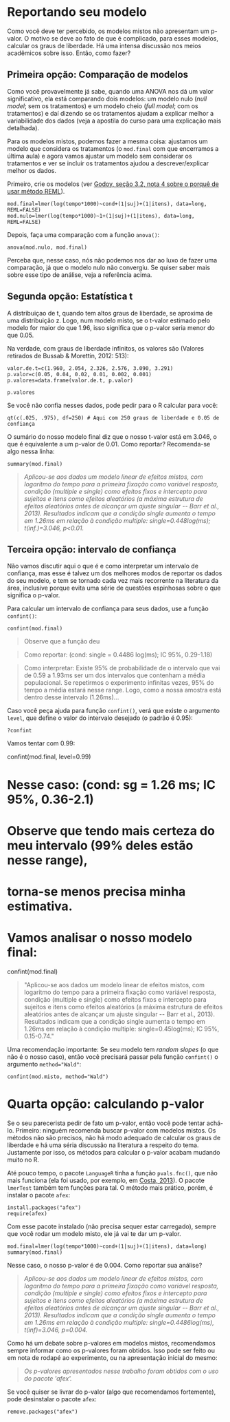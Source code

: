 # Reportando seu modelo

Como você deve ter percebido, os modelos mistos não apresentam um p-valor. O motivo se deve ao fato de que é complicado, para esses modelos, calcular os graus de liberdade. Há uma intensa discussão nos meios acadêmicos sobre isso. Então, como fazer?

## Primeira opção: Comparação de modelos
Como você provavelmente já sabe, quando uma ANOVA nos dá um valor significativo, ela está comparando dois modelos: um modelo nulo (*null model*; sem os tratamentos) e um modelo cheio (*full model*; com os tratamentos) e daí dizendo se os tratamentos ajudam a explicar melhor a variabilidade dos dados (veja a apostila do curso para uma explicação mais detalhada).

Para os modelos mistos, podemos fazer a mesma coisa: ajustamos um modelo que considera os tratamentos (o ```mod.final``` com que encerramos a última aula) e agora vamos ajustar um modelo sem considerar os tratamentos e ver se incluir os tratamentos ajudou a descrever/explicar melhor os dados.

Primeiro, crie os modelos (ver [Godoy, seção 3.2, nota 4 sobre o porquê de usar método REML](https://mahayana.me/mlm/#fnref4)).

```
mod.final=lmer(log(tempo*1000)~cond+(1|suj)+(1|itens), data=long, REML=FALSE)
mod.nulo=lmer(log(tempo*1000)~1+(1|suj)+(1|itens), data=long, REML=FALSE)
```
Depois, faça uma comparação com a função ```anova()```:

```
anova(mod.nulo, mod.final)
```
Perceba que, nesse caso, nós não podemos nos dar ao luxo de fazer uma comparação, já que o modelo nulo não convergiu. Se quiser saber mais sobre esse tipo de análise, veja a referência acima.

## Segunda opção: Estatística t
A distribuiçao de t, quando tem altos graus de liberdade, se aproxima de uma distribuição z. Logo, num modelo misto, se o t-valor estimado pelo modelo for maior do que 1.96, isso significa que o p-valor seria menor do que 0.05.

Na verdade, com graus de liberdade infinitos, os valores são (Valores retirados de Bussab & Morettin, 2012: 513):

```
valor.de.t=c(1.960, 2.054, 2.326, 2.576, 3.090, 3.291)
p.valor=c(0.05, 0.04, 0.02, 0.01, 0.002, 0.001)
p.valores=data.frame(valor.de.t, p.valor)

p.valores
```
Se você não confia nesses dados, pode pedir para o R calcular para você:

```
qt(c(.025, .975), df=250) # Aqui com 250 graus de liberdade e 0.05 de confiança
```

O sumário do nosso modelo final diz que o nosso t-valor está em 3.046, o que é equivalente a um p-valor de 0.01. Como reportar? Recomenda-se algo nessa linha:
```
summary(mod.final)
```

>*Aplicou-se aos dados um modelo linear de efeitos mistos, com logaritmo do tempo para a primeira fixação como variável resposta, condição (multiple e single) como efeitos fixos e intercepto para sujeitos e itens como efeitos aleatórios (a máxima estrutura de efeitos aleatórios antes de alcançar um ajuste singular -- Barr et al., 2013). Resultados indicam que a condição single aumenta o tempo em 1.26ms em relação à condição multiple: single=0.448log(ms); t(inf.)=3.046, p<0.01.*

## Terceira opção: intervalo de confiança
Não vamos discutir aqui o que é e como interpretar um intervalo de confiança, mas esse é talvez um dos melhores modos de reportar os dados do seu modelo, e tem se tornado cada vez mais recorrente na literatura da área, inclusive porque evita uma série de questões espinhosas sobre o que significa o p-valor.

Para calcular um intervalo de confiança para seus dados, use a função ```confint()```:

```
confint(mod.final)
```

>Observe que a função deu

>Como reportar: (cond: single = 0.4486 log(ms); IC 95%, 0.29-1.18)

>Como interpretar: Existe 95% de probabilidade de o intervalo que vai de 0.59 a 1.93ms ser um dos intervalos que contenham a média populacional. Se repetirmos o experimento infinitas vezes, 95% do tempo a média estará nesse range. Logo, como a nossa amostra está dentro desse intervalo (1.26ms)...

Caso você peça ajuda para função ```confint()```, verá que existe o argumento ```level```, que define o valor do intervalo desejado (o padrão é 0.95):

```
?confint
```

Vamos tentar com 0.99:

confint(mod.final, level=0.99)

# Nesse caso: (cond: sg = 1.26 ms; IC 95%, 0.36-2.1)
# Observe que tendo mais certeza do meu intervalo (99% deles estão nesse range),
# torna-se menos precisa minha estimativa.

# Vamos analisar o nosso modelo final:

confint(mod.final)

> "Aplicou-se aos dados um modelo linear de efeitos mistos, com logaritmo do tempo para a primeira fixação como variável resposta, condição (multiple e single) como efeitos fixos e intercepto para sujeitos e itens como efeitos aleatórios (a máxima estrutura de efeitos aleatórios antes de alcançar um ajuste singular -- Barr et al., 2013). Resultados indicam que a condição single aumenta o tempo em 1.26ms em relação à condição multiple: single=0.45log(ms); IC 95%, 0.15-0.74."

Uma recomendação importante: Se seu modelo tem *random slopes* (o que não é o nosso caso), então você precisará passar pela função ```confint()``` o argumento ```method="Wald"```:

```
confint(mod.misto, method="Wald")
```

# Quarta opção: calculando p-valor
Se o seu parecerista pedir de fato um p-valor, então você pode tentar achá-lo. Primeiro: ninguém recomenda buscar p-valor com modelos mistos. Os métodos não são precisos, não há modo adequado de calcular os graus de liberdade e há uma séria discussão na literatura a respeito do tema. Justamente por isso, os métodos para calcular o p-valor acabam mudando muito no R.

Até pouco tempo, o pacote ```LanguageR``` tinha a função ```pvals.fnc()```, que não mais funciona (ela foi usado, por exemplo, em [Costa, 2013](ref)). O pacote ```lmerTest``` também tem funções para tal. O método mais prático, porém, é instalar o pacote ```afex```:

```
install.packages("afex")
require(afex)
```

Com esse pacote instalado (não precisa sequer estar carregado), sempre que você rodar um modelo misto, ele já vai te dar um p-valor.

```
mod.final=lmer(log(tempo*1000)~cond+(1|suj)+(1|itens), data=long)
summary(mod.final)
```

Nesse caso, o nosso p-valor é de 0.004. Como reportar sua análise?

> *Aplicou-se aos dados um modelo linear de efeitos mistos, com logaritmo do tempo para a primeira fixação como variável resposta, condição (multiple e single) como efeitos fixos e intercepto para sujeitos e itens como efeitos aleatórios (a máxima estrutura de efeitos aleatórios antes de alcançar um ajuste singular -- Barr et al., 2013). Resultados indicam que a condição single aumenta o tempo em 1.26ms em relação à condição multiple: single=0.4486log(ms), t(inf)=3.046, p=0.004.*

Como há um debate sobre p-valores em modelos mistos, recomendamos sempre informar como os p-valores foram obtidos. Isso pode ser feito ou em nota de rodapé ao experimento, ou na apresentação inicial do mesmo:

> *Os p-valores apresentados nesse trabalho foram obtidos com o uso do pacote 'afex'.*

Se você quiser se livrar do p-valor (algo que recomendamos fortemente), pode desinstalar o pacote ```afex```:

```
remove.packages("afex")
```
